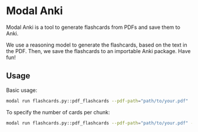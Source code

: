 # Modal Anki 

Modal Anki is a tool to generate flashcards from PDFs and save them to Anki.

We use a reasoning model to generate the flashcards, based on the text in the PDF. Then, we save the flashcards to an importable Anki package. Have fun!

## Usage

Basic usage:
```bash
modal run flashcards.py::pdf_flashcards --pdf-path="path/to/your.pdf"
```

To specify the number of cards per chunk:
```bash
modal run flashcards.py::pdf_flashcards --pdf-path="path/to/your.pdf" --num-cards=15
```

